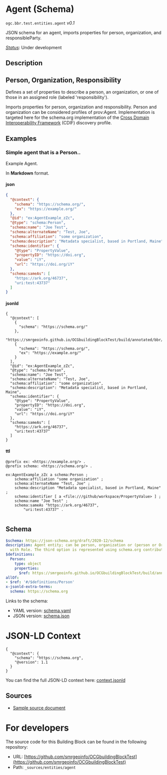 
# Agent (Schema)

`ogc.bbr.test.entities.agent` *v0.1*

JSON schema for an agent, imports properties for person, organization, and responsibleParty.

[*Status*](http://www.opengis.net/def/status): Under development

## Description

## Person, Organization, Responsibility

Defines a set of properties to describe a person, an organization, or one of those in an assigned role (labeled 'responsibility'). 

Imports properties for person, organization and responsibility.  Person and organization can be considered profiles of prov:Agent. Implementation is targeted here for the schema.org implementation of the [Cross Domain Interoperability Framework](https://cross-domain-interoperability-framework.github.io/cdifbook/metadata/schemaorgimplementation.html#implementation-of-metadata-content-items) (CDIF) discovery profile.
## Examples

### Simple agent that is a Person..
Example Agent.

In **Markdown** format.
#### json
```json
{
  "@context": {
    "schema": "https://schema.org/",
    "ex": "https://example.org/"
  },
  "@id": "ex:AgentExample_zZc",
  "@type": "schema:Person",
  "schema:name": "Joe Test",
  "schema:alternateName": "Test, Joe",
  "schema:affiliation": "some organization",
  "schema:description": "Metadata specialist, based in Portland, Maine",
  "schema:identifier": {
    "@type": "PropertyValue",
    "propertyID": "https://doi.org",
    "value": "iY",
    "url": "https://doi.org/iY"
  },
  "schema:sameAs": [
    "https://ark.org/46737",
    "uri:test:43737"
  ]
}
```

#### jsonld
```jsonld
{
  "@context": [
    {
      "schema": "https://schema.org/"
    },
    "https://smrgeoinfo.github.io/OCGbuildingBlockTest/build/annotated/bbr/test/entities/agent/context.jsonld",
    {
      "schema": "https://schema.org/",
      "ex": "https://example.org/"
    }
  ],
  "@id": "ex:AgentExample_zZc",
  "@type": "schema:Person",
  "schema:name": "Joe Test",
  "schema:alternateName": "Test, Joe",
  "schema:affiliation": "some organization",
  "schema:description": "Metadata specialist, based in Portland, Maine",
  "schema:identifier": {
    "@type": "PropertyValue",
    "propertyID": "https://doi.org",
    "value": "iY",
    "url": "https://doi.org/iY"
  },
  "schema:sameAs": [
    "https://ark.org/46737",
    "uri:test:43737"
  ]
}
```

#### ttl
```ttl
@prefix ex: <https://example.org/> .
@prefix schema: <https://schema.org/> .

ex:AgentExample_zZc a schema:Person ;
    schema:affiliation "some organization" ;
    schema:alternateName "Test, Joe" ;
    schema:description "Metadata specialist, based in Portland, Maine" ;
    schema:identifier [ a <file:///github/workspace/PropertyValue> ] ;
    schema:name "Joe Test" ;
    schema:sameAs "https://ark.org/46737",
        "uri:test:43737" .


```

## Schema

```yaml
$schema: https://json-schema.org/draft/2020-12/schema
description: Agent entity; can be person, organization or (person or Organization)
  with Role. The third option is represented using schema.org contributor
$definitions:
  Person:
    type: object
    properties:
      $ref: https://smrgeoinfo.github.io/OCGbuildingBlockTest/build/annotated/bbr/test/properties/person/schema.yaml
allOf:
- $ref: '#/$definitions/Person'
x-jsonld-extra-terms:
  schema: https://schema.org

```

Links to the schema:

* YAML version: [schema.yaml](https://smrgeoinfo.github.io/OCGbuildingBlockTest/build/annotated/bbr/test/entities/agent/schema.json)
* JSON version: [schema.json](https://smrgeoinfo.github.io/OCGbuildingBlockTest/build/annotated/bbr/test/entities/agent/schema.yaml)


# JSON-LD Context

```jsonld
{
  "@context": {
    "schema": "https://schema.org",
    "@version": 1.1
  }
}
```

You can find the full JSON-LD context here:
[context.jsonld](https://smrgeoinfo.github.io/OCGbuildingBlockTest/build/annotated/bbr/test/entities/agent/context.jsonld)

## Sources

* [Sample source document](https://example.com/sources/1)

# For developers

The source code for this Building Block can be found in the following repository:

* URL: [https://github.com/smrgeoinfo/OCGbuildingBlockTest](https://github.com/smrgeoinfo/OCGbuildingBlockTest)
* Path: `_sources/entities/agent`

